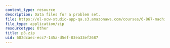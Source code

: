 ```yaml
---
content_type: resource
description: Data files for a problem set.
file: https://ol-ocw-studio-app-qa.s3.amazonaws.com/courses/6-867-machine-learning-fall-2006/682dcaececc7145ad5ef03ea33ef2687_p3.zip
file_type: application/zip
resourcetype: Other
title: p3.zip
uid: 682dcaec-ecc7-145a-d5ef-03ea33ef2687
---
```

